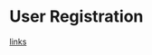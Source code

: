 # User Registration

[links](https://www.vuemastery.com/courses/token-based-authentication/user-registration)
